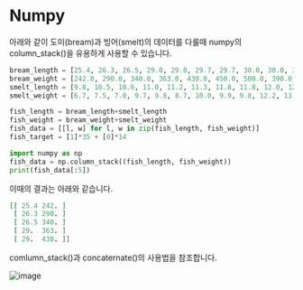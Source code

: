 # Numpy 


아래와 같이 도미(bream)과 빙어(smelt)의 데이터를 다룰때 numpy의 column_stack()을 유용하게 사용할 수 있습니다. 

```python
bream_length = [25.4, 26.3, 26.5, 29.0, 29.0, 29.7, 29.7, 30.0, 30.0, 30.7, 31.0, 31.0, 31.5, 32.0, 32.0, 32.0, 33.0, 33.0, 33.5, 33.5, 34.0, 34.0, 34.5, 35.0, 35.0, 35.0, 35.0, 36.0, 36.0, 37.0, 38.5, 38.5, 39.5, 41.0, 41.0]
bream_weight = [242.0, 290.0, 340.0, 363.0, 430.0, 450.0, 500.0, 390.0, 450.0, 500.0, 475.0, 500.0, 500.0, 340.0, 600.0, 600.0, 700.0, 700.0, 610.0, 650.0, 575.0, 685.0, 620.0, 680.0, 700.0, 725.0, 720.0, 714.0, 850.0, 1000.0, 920.0, 955.0, 925.0, 975.0, 950.0]
smelt_length = [9.8, 10.5, 10.6, 11.0, 11.2, 11.3, 11.8, 11.8, 12.0, 12.2, 12.4, 13.0, 14.3, 15.0]
smelt_weight = [6.7, 7.5, 7.0, 9.7, 9.8, 8.7, 10.0, 9.9, 9.8, 12.2, 13.4, 12.2, 19.7, 19.9]

fish_length = bream_length+smelt_length
fish_weight = bream_weight+smelt_weight
fish_data = [[l, w] for l, w in zip(fish_length, fish_weight)]
fish_target = [1]*35 + [0]*14

import numpy as np
fish_data = np.column_stack((fish_length, fish_weight))
print(fish_data[:5])
```

이때의 결과는 아래와 같습니다. 

```json
[[ 25.4 242. ]
 [ 26.3 290. ]
 [ 26.5 340. ]
 [ 29.  363. ]
 [ 29.  430. ]]
```

comlumn_stack()과 concaternate()의 사용법을 참조합니다. 


![image](https://user-images.githubusercontent.com/52392004/185789005-77e4fa9d-46df-42b6-bd48-ae56da8ac41b.png)
